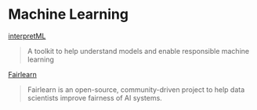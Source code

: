 # Machine Learning

[interpretML](https://interpret.ml/)

> A toolkit to help understand models and enable responsible machine learning

[Fairlearn](https://fairlearn.org/)

> Fairlearn is an open-source, community-driven project to help data scientists improve fairness of AI systems.
